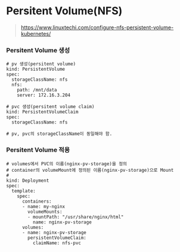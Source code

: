 # Persitent Volume(NFS)

> https://www.linuxtechi.com/configure-nfs-persistent-volume-kubernetes/

### Persitent Volume 생성

```
# pv 생성(persitent volume)
kind: PersistentVolume
spec:
  storageClassName: nfs
  nfs:
    path: /mnt/data
    server: 172.16.3.204

# pvc 생성(persitent volume claim)
kind: PersistentVolumeClaim
spec:
  storageClassName: nfs

# pv, pvc의 storageClassName이 동일해야 함.
```

### Persitent Volume 적용

```
# volumes에서 PVC의 이름(nginx-pv-storage)을 정의
# container의 volumeMount에 정의된 이름(nginx-pv-storage)으로 Mount
# 
kind: Deployment
spec:
  template:
    spec:
      containers:
      - name: my-nginx
        volumeMounts:
        - mountPath: "/usr/share/nginx/html"
          name: nginx-pv-storage
      volumes:
      - name: nginx-pv-storage
        persistentVolumeClaim:
          claimName: nfs-pvc
```
